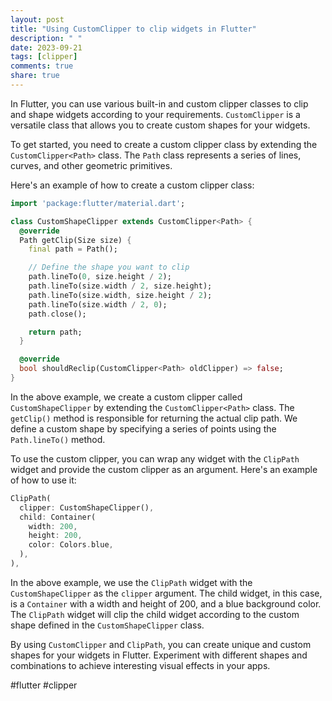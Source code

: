 ```yaml
---
layout: post
title: "Using CustomClipper to clip widgets in Flutter"
description: " "
date: 2023-09-21
tags: [clipper]
comments: true
share: true
---
```


In Flutter, you can use various built-in and custom clipper classes to clip and shape widgets according to your requirements. `CustomClipper` is a versatile class that allows you to create custom shapes for your widgets.

To get started, you need to create a custom clipper class by extending the `CustomClipper<Path>` class. The `Path` class represents a series of lines, curves, and other geometric primitives.

Here's an example of how to create a custom clipper class:

```dart
import 'package:flutter/material.dart';

class CustomShapeClipper extends CustomClipper<Path> {
  @override
  Path getClip(Size size) {
    final path = Path();

    // Define the shape you want to clip
    path.lineTo(0, size.height / 2);
    path.lineTo(size.width / 2, size.height);
    path.lineTo(size.width, size.height / 2);
    path.lineTo(size.width / 2, 0);
    path.close();

    return path;
  }

  @override
  bool shouldReclip(CustomClipper<Path> oldClipper) => false;
}
```

In the above example, we create a custom clipper called `CustomShapeClipper` by extending the `CustomClipper<Path>` class. The `getClip()` method is responsible for returning the actual clip path. We define a custom shape by specifying a series of points using the `Path.lineTo()` method.

To use the custom clipper, you can wrap any widget with the `ClipPath` widget and provide the custom clipper as an argument. Here's an example of how to use it:

```dart
ClipPath(
  clipper: CustomShapeClipper(),
  child: Container(
    width: 200,
    height: 200,
    color: Colors.blue,
  ),
),
```

In the above example, we use the `ClipPath` widget with the `CustomShapeClipper` as the `clipper` argument. The child widget, in this case, is a `Container` with a width and height of 200, and a blue background color. The `ClipPath` widget will clip the child widget according to the custom shape defined in the `CustomShapeClipper` class.

By using `CustomClipper` and `ClipPath`, you can create unique and custom shapes for your widgets in Flutter. Experiment with different shapes and combinations to achieve interesting visual effects in your apps.

#flutter #clipper